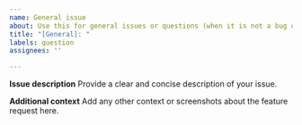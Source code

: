```yaml
---
name: General issue
about: Use this for general issues or questions (when it is not a bug or feature request)
title: "[General]: "
labels: question
assignees: ''

---
```


**Issue description**
Provide a clear and concise description of your issue.

**Additional context**
Add any other context or screenshots about the feature request here.